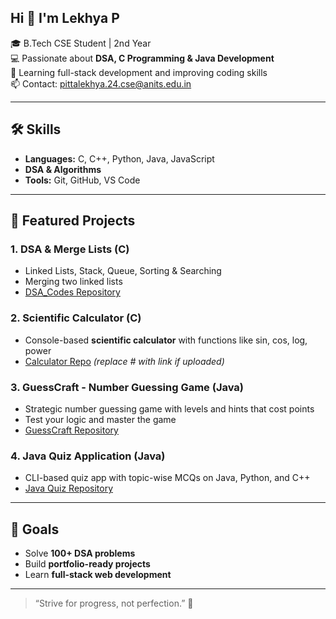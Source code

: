 ## Hi 👋 I'm Lekhya P

 🎓 B.Tech CSE Student | 2nd Year  
 💻 Passionate about **DSA, C Programming & Java Development**  
 🌱 Learning full-stack development and improving coding skills  
 📫 Contact: pittalekhya.24.cse@anits.edu.in  

---

## 🛠️ Skills
- **Languages:** C, C++, Python, Java, JavaScript  
- **DSA & Algorithms**
- **Tools:** Git, GitHub, VS Code  

---

## 🔹 Featured Projects

### 1. DSA & Merge Lists (C)
- Linked Lists, Stack, Queue, Sorting & Searching  
- Merging two linked lists  
- [DSA_Codes Repository](https://github.com/Lekhya-18/DSA_Codes)

### 2. Scientific Calculator (C)
- Console-based **scientific calculator** with functions like sin, cos, log, power  
- [Calculator Repo](#) *(replace # with link if uploaded)*

### 3. GuessCraft - Number Guessing Game (Java)
- Strategic number guessing game with levels and hints that cost points  
- Test your logic and master the game  
- [GuessCraft Repository](https://github.com/Lekhya-18/GuessCraft-NumberGuessingGame)

### 4. Java Quiz Application (Java)
- CLI-based quiz app with topic-wise MCQs on Java, Python, and C++  
- [Java Quiz Repository](https://github.com/Lekhya-18/Java-Quiz-Application)

---

## 🌱 Goals
- Solve **100+ DSA problems**  
- Build **portfolio-ready projects**  
- Learn **full-stack web development**  

---

> “Strive for progress, not perfection.” 🚀
